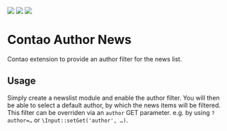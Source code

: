 [![](https://img.shields.io/maintenance/yes/2017.svg)](https://github.com/inspiredminds/contao-author-news)
[![](https://img.shields.io/packagist/v/inspiredminds/contao-author-news.svg)](https://packagist.org/packages/inspiredminds/contao-author-news)
[![](https://img.shields.io/packagist/dt/inspiredminds/contao-author-news.svg)](https://packagist.org/packages/inspiredminds/contao-author-news)

Contao Author News
=====================

Contao extension to provide an author filter for the news list.

## Usage

Simply create a newslist module and enable the author filter. You will then be able to select a default author, by which the news items will be filtered. This filter can be overriden via an `author` GET parameter. e.g. by using `?author=…` or `\Input::setGet('author', …)`.
